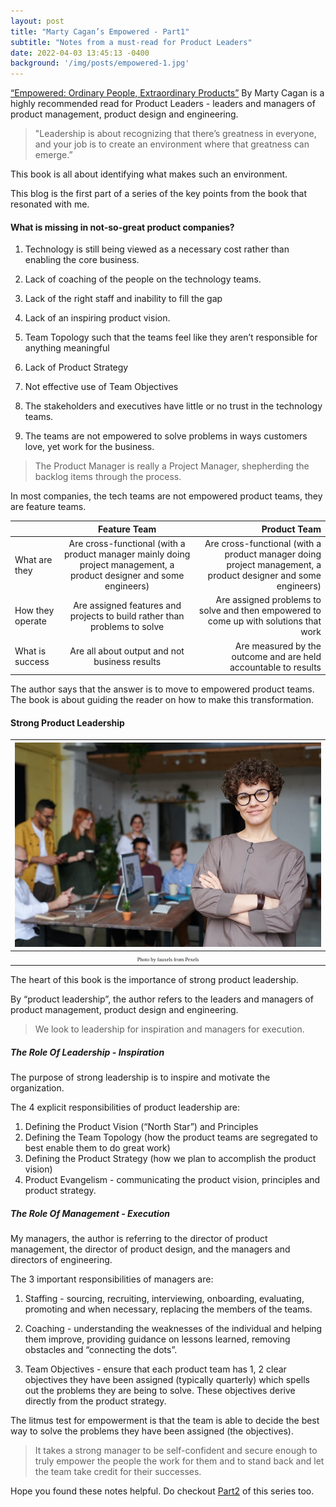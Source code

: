 ```yaml
---
layout: post
title: "Marty Cagan’s Empowered - Part1"
subtitle: "Notes from a must-read for Product Leaders"
date: 2022-04-03 13:45:13 -0400
background: '/img/posts/empowered-1.jpg'
---
```



[“Empowered: Ordinary People, Extraordinary Products”](https://www.amazon.com/EMPOWERED-Ordinary-Extraordinary-Products-Silicon/dp/111969129X/ref=sr_1_1?crid=1YSM5CU416IWL&keywords=empowered+marty+cagan&qid=1651547571&sprefix=Empow%2Caps%2C454&sr=8-1) By Marty Cagan is a highly recommended read for Product Leaders - leaders and managers of product management, product design and engineering. 
 
> "Leadership is about recognizing that there’s greatness in everyone, and your job is to create an environment where that greatness can emerge.”
    
This book is all about identifying what makes such an environment.

This blog is the first part of a series of the key points from the book that resonated with me. 

####  What is missing in not-so-great product companies?

1. Technology is still being viewed as a necessary cost rather than enabling the core business. 

2. Lack of coaching of the people on the technology teams. 

3. Lack of the right staff and inability to fill the gap

4. Lack of an inspiring product vision. 	
5. Team Topology such that the teams feel like they aren’t responsible for anything meaningful

6. Lack of Product Strategy
	
7. Not effective use of Team Objectives

8. The stakeholders and executives have little or no trust in the technology teams. 
	
9. The teams are not empowered to solve problems in ways customers love, yet work for the business. 

> The Product Manager is really a Project Manager, shepherding the backlog items through the process.


In most companies, the tech teams are not empowered product teams, they are feature teams.

|   | Feature Team     | Product Team     |
| :------------- | :----------: | -----------: |
| What are they        | Are cross-functional (with a product manager mainly doing project management, a product designer and some engineers)            | Are cross-functional (with a product manager doing project management, a product designer and some engineers)   |
| How they operate        | Are assigned features and projects to build rather than problems to solve        | Are assigned problems to solve and then empowered to come up with solutions that work |
| What is success | Are all about output and not business results | Are measured by the outcome and are held accountable to results |

The author says that the answer is to move to empowered product teams. The book is about guiding the reader on how to make this 
transformation.

####  Strong Product Leadership


|![](/img/posts/empowered-1.jpg)| 
|:--:| 
| <span style="font-family:Papyrus; font-size:.6em;">Photo by fauxels from Pexels</span>|

The heart of this book is the importance of strong product leadership.

By “product leadership”, the author refers to the leaders and managers of product management, product design and engineering.

> We look to leadership for inspiration and managers for execution.

##### The Role Of Leadership - Inspiration

The purpose of strong leadership is to inspire and motivate the organization.


The 4 explicit responsibilities of product leadership are:

1. Defining the Product Vision (“North Star”) and Principles
2. Defining the Team Topology  (how the product teams are segregated to best enable them to do great work)
3. Defining the Product Strategy (how we plan to accomplish the product vision)
4. Product Evangelism - communicating the product vision, principles and product strategy.

##### The Role Of Management - Execution

My managers, the author is referring to the director of product management, the director of product design, and the managers and directors of engineering.

The 3 important responsibilities of managers are:

1. Staffing - sourcing, recruiting, interviewing, onboarding, evaluating, promoting and when necessary, replacing the members of the teams.

2. Coaching - understanding the weaknesses of the individual and helping them improve, providing guidance on lessons learned, removing obstacles and “connecting the dots”.

3. Team Objectives - ensure that each product team has 1, 2 clear objectives they have been assigned (typically quarterly) which spells out the problems they are being to solve. These objectives derive directly from the product strategy.

The litmus test for empowerment is that the team is able to decide the best way to solve the problems they have been assigned (the objectives). 

> It takes a strong manager to be self-confident and secure enough to truly empower the people the work for them and to stand back and let the team take credit for their successes.

Hope you found these notes helpful. Do checkout [Part2](https://sheia.github.io/2020/06/17/Empowered2.html) of this series too.